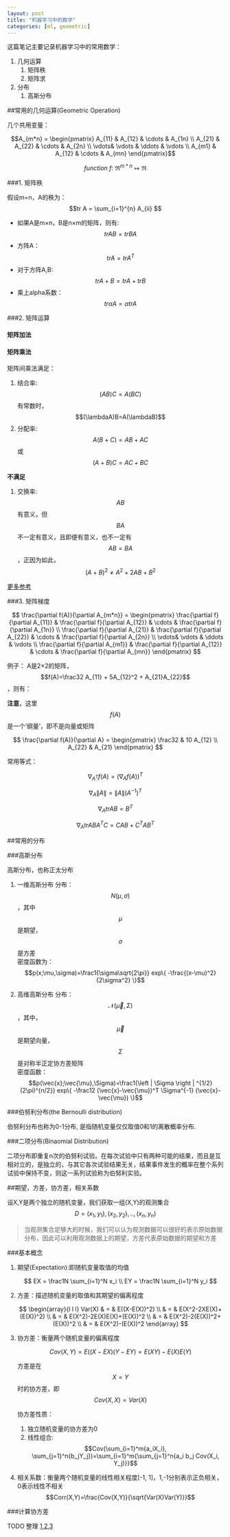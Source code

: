 ```yaml
---
layout: post
title: "机器学习中的数学"
categories: [ml, geometric]
---
```


这篇笔记主要记录机器学习中的常用数学：

1. 几何运算
    1. 矩阵秩
    2. 矩阵求
2. 分布
    1. 高斯分布

##常用的几何运算(Geometric Operation)

几个共用变量：

$$A_{m*n} = 
\begin{pmatrix}
A_{11} & A_{12} & \cdots & A_{1n} \\
A_{21} & A_{22} & \cdots & A_{2n} \\
\vdots& \vdots & \ddots & \vdots \\
A_{m1} & A_{12} & \cdots & A_{mn}    
\end{pmatrix}$$

$$function~f:~\Re^{m*n} \mapsto \Re$$

###1. 矩阵秩

假设m=n，A的秩为：$$tr A = \sum_{i=1}^{n} A_{ii} $$

* 如果A是m×n，B是n×m的矩阵，则有: $$tr AB = tr BA$$
* 方阵A：$$tr A = tr A^T $$
* 对于方阵A,B: $$tr A+B = tr A + tr B $$
* 乘上alpha系数：$$tr \alpha A = \alpha tr A$$

###2. 矩阵运算


#### 矩阵加法

#### 矩阵乘法

矩阵间乘法满足：

1. 结合率: $$(AB)C=A(BC)$$ 有常数时，$$(\lambdaA)B=A(\lambdaB)$$
2. 分配率: $$A(B+C)=AB+AC$$ 或 $$(A+B)C=AC+BC$$

**不满足**

1. 交换率: $$AB$$有意义，但$$BA$$不一定有意义，且即便有意义，也不一定有$$AB=BA$$，正因为如此，$$(A+B)^2 \neq A^2+2AB+B^2$$

[更多参考](http://web.tongji.edu.cn/~math/xxds/kcja/kcja_a/01.htm)

###3. 矩阵梯度

$$
\frac{\partial f(A)}{\partial A_{m*n}} = 
\begin{pmatrix}
\frac{\partial f}{\partial A_{11}} & \frac{\partial f}{\partial A_{12}} & \cdots & \frac{\partial f}{\partial A_{1n}} \\
\frac{\partial f}{\partial A_{21}} & \frac{\partial f}{\partial A_{22}} & \cdots & \frac{\partial f}{\partial A_{2n}} \\
\vdots& \vdots & \ddots & \vdots \\
\frac{\partial f}{\partial A_{m1}} & \frac{\partial f}{\partial A_{12}} & \cdots & \frac{\partial f}{\partial A_{mn}}  
\end{pmatrix}
$$

例子：
A是2×2的矩阵，$$f(A)=\frac32 A_{11} + 5A_{12}^2 + A_{21}A_{22}$$，则有：

**注意**，这里$$f(A)$$是一个‘纲量’，即不是向量或矩阵

$$
\frac{\partial f(A)}{\partial A} = 
\begin{pmatrix}
\frac32 & 10 A_{12} \\
 A_{22} & A_{21}
\end{pmatrix}
$$

常用等式：

$$\nabla_{A^T} f(A) = (\nabla_A f(A))^T$$

$$\nabla_A \| A \| = \| A \| (A^{-1})^T$$

$$\nabla_A tr AB = B^T$$

$$\nabla_A tr ABA^TC = CAB+C^TAB^T$$

##常用的分布

###高斯分布

高斯分布，也称正太分布

1. 一维高斯分布
  分布：$$ N(\mu,\sigma)$$，其中$$\mu$$是期望，$$\sigma$$是方差  
  密度函数为：$$p(x;\mu,\sigma)=\frac1{\sigma\sqrt{2\pi}} exp\{ -\frac{(x-\mu)^2}{2\sigma^2}  \}$$

2. 高维高斯分布
  分布：$$\mathcal{N}(\vec{\mu},\Sigma)$$，其中，$$\vec{\mu}$$是期望向量，$$\Sigma$$是对称半正定协方差矩阵  
  密度函数：$$p(\vec{x};\vec{\mu},\Sigma)=\frac1{\left | \Sigma \right | ^{1/2} (2\pi)^{n/2}} exp\{ -\frac12 (\vec{x}-\vec{\mu})^T \Sigma^{-1} (\vec{x}-\vec{\mu})  \}$$

###伯努利分布(the Bernoulli distribution)

伯努利分布也称为0-1分布, 是指随机变量仅仅取值0和1的离散概率分布.

###二项分布(Binaomial Distribution)

二项分布即重复n次的伯努利试验。在每次试验中只有两种可能的结果，而且是互相对立的，是独立的，与其它各次试验结果无关，结果事件发生的概率在整个系列试验中保持不变，则这一系列试验称为伯努利实验。

##期望，方差，协方差，相关系数

设X,Y是两个独立的随机变量，我们获取一组(X,Y)的观测集合$$ D={(x_1, y_1), (x_2, y_2),..,(x_n, y_n)} $$

>当观测集合足够大的时候，我们可以认为观测数据可以很好的表示原始数据分布，因此可以利用观测数据上的期望，方差代表原始数据的期望和方差

###基本概念

1. 期望(Expectation):即随机变量取值的均值

    $$ EX = \frac1N \sum_{i=1}^N x_i \\  EY = \frac1N \sum_{i=1}^N y_i $$

2. 方差：描述随机变量的取值和其期望的偏离程度

    $$
    \begin{array}{l l l}
    Var(X) & = & E((X-E(X))^2) \\
           & = & E(X^2-2XE(X)+(E(X))^2) \\
           & = & E(X^2)-2E(X)E(X)+(E(X))^2 \\
           & = & E(X^2)-2(E(X))^2+(E(X))^2 \\
           & = & E(X^2)-(E(X))^2
    \end{array}
    $$

3. 协方差：衡量两个随机变量的偏离程度

    $$ Cov(X, Y) = E((X-EX)(Y-EY) = E(XY)-E(X)E(Y)$$

    方差是在$$X=Y$$时的协方差，即$$Cov(X,X)=Var(X)$$

    协方差性质：

    1. 独立随机变量的协方差为0
    2. 线性组合:$$Cov(\sum_{i=1}^m{a_iX_i}, \sum_{j=1}^n{b_jY_j})=\sum_{i=1}^m{\sum_{j=1}^n{a_i b_j Cov(X_i, Y_j)}}$$

4. 相关系数：衡量两个随机变量的线性相关程度[-1, 1]，1,-1分别表示正负相关，0表示线性不相关
    $$Corr(X,Y)=\frac{Cov(X,Y)}{\sqrt{Var(X)Var(Y)}}$$

###计算协方差

TODO 整理 [1](http://www.cnblogs.com/jerrylead/archive/2011/04/18/2020209.html),[2](http://blog.codinglabs.org/articles/pca-tutorial.html),[3](http://blog.csdn.net/ybdesire/article/details/6270328)




